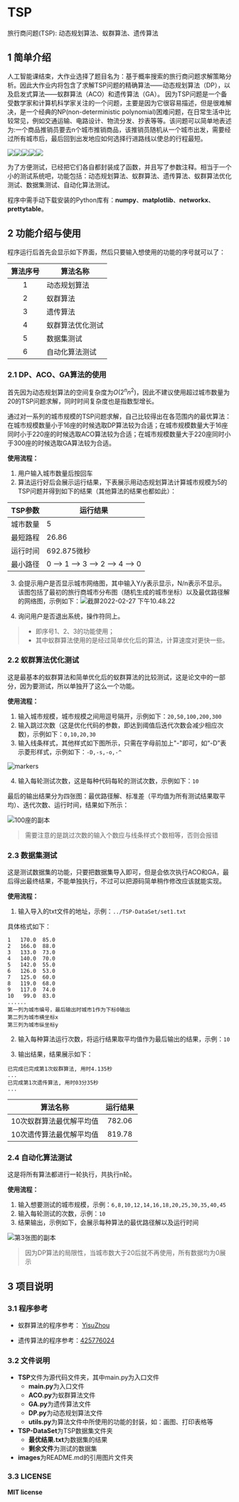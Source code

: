 # TSP
旅行商问题(TSP): 动态规划算法、蚁群算法、遗传算法

## 1 简单介绍

人工智能课结束，大作业选择了题目名为：基于概率搜索的旅行商问题求解策略分析。因此大作业内将包含了求解TSP问题的精确算法——动态规划算法（DP），以及启发式算法——蚁群算法（ACO）和遗传算法（GA）。
因为TSP问题是一个备受数学家和计算机科学家关注的一个问题，主要是因为它很容易描述，但是很难解决，是一个经典的NP(non-deterministic polynomial)困难问题，在日常生活中比较常见，例如交通运输、电路设计、物流分发、抄表等等。该问题可以简单地表述为:一个商品推销员要去n个城市推销商品，该推销员随机从一个城市出发，需要经过所有城市后，最后回到出发地应如何选择行进路线以使总的行程最短。

![](https://img.shields.io/badge/language-Python-blue)![](https://img.shields.io/badge/algorithm-%E6%97%85%E8%A1%8C%E5%95%86%E9%97%AE%E9%A2%98(TSP)-orange)![](https://img.shields.io/badge/algorithm-%E8%9A%81%E7%BE%A4%E7%AE%97%E6%B3%95(ACO)-red)![](https://img.shields.io/badge/algorithm-%E5%8A%A8%E6%80%81%E8%A7%84%E5%88%92(DP)-red)![](https://img.shields.io/badge/algorithm-%E9%81%97%E4%BC%A0%E7%AE%97%E6%B3%95(GA)-red)

为了方便测试，已经把它们各自都封装成了函数，并且写了参数注释。相当于一个小的测试系统吧，功能包括：动态规划算法、蚁群算法、遗传算法、蚁群算法优化测试、数据集测试、自动化算法测试。

程序中需手动下载安装的Python库有：**numpy**、**matplotlib**、**networkx**、**prettytable**。

## 2 功能介绍与使用

程序运行后首先会显示如下界面，然后只要输入想使用的功能的序号就可以了：

| 算法序号 | 算法名称         |
| :------: | ---------------- |
|    1     | 动态规划算法     |
|    2     | 蚁群算法         |
|    3     | 遗传算法         |
|    4     | 蚁群算法优化测试 |
|    5     | 数据集测试       |
|    6     | 自动化算法测试   |

### 2.1 DP、ACO、GA算法的使用

首先因为动态规划算法的空间复杂度为$O(2^nn^2)$，因此不建议使用超过城市数量为20的TSP问题求解，同时时间复杂度也是指数型增长。

通过对一系列的城市规模的TSP问题求解，自己比较得出在各范围内的最优算法：在城市规模数量小于16座的时候选取DP算法较为合适；在城市规模数量大于16座同时小于220座的时候选取ACO算法较为合适；在城市规模数量大于220座同时小于300座的时候选取GA算法较为合适。

**使用流程：**

1. 用户输入城市数量后按回车
2. 算法运行好后会展示运行结果，下表展示用动态规划算法计算城市规模为5的TSP问题并得到如下的结果（其他算法的结果也都如此）：

| TSP参数  | 运行结果                        |
| -------- | ------------------------------- |
| 城市数量 | 5                               |
| 最短路程 | 26.86                           |
| 运行时间 | 692.875微秒                     |
| 最小路径 | 0 --> 1 --> 3 --> 2 --> 4 --> 0 |

3. 会提示用户是否显示城市网络图，其中输入Y/y表示显示，N/n表示不显示。该图包括了最初的旅行商城市分布图（随机生成的城市坐标）以及最优路径解的网络图，示例如下：<img src="/Users/karl/Documents/Python/images/img1.png" alt="截屏2022-02-27 下午10.48.22"  />

4. 询问用户是否退出系统，操作符同上。

> - 即序号1、2、3的功能使用；
> - 其中蚁群算法使用的是经过简单优化后的算法，计算速度对更快一些。

### 2.2 蚁群算法优化测试

这是最基本的蚁群算法和简单优化后的蚁群算法的比较测试，这是论文中的一部分，因为要测试，所以单独开了这么一个功能。

**使用流程：**

1. 输入城市规模，城市规模之间用逗号隔开，示例如下：`20,50,100,200,300`
2. 输入跳过次数（这是优化代码的参数，即达到阈值后迭代次数会减少相应次数)，示例如下：`0,10,20,30`
3. 输入线条样式，其他样式如下图所示，只需在字母前加上"-"即可，如“-D”表示菱形样式，示例如下：`-D,-s,-o,-^`

![markers](/Users/karl/Documents/Python/images/img2.png)

4. 输入每轮测试次数，这是每种代码每轮的测试次数，示例如下：`10`

最后的输出结果分为四张图：最优路径解、标准差（平均值为所有测试结果取平均）、迭代次数、运行时间，结果如下所示：

![100座的副本](/Users/karl/Documents/Python/images/img3.png)

> 需要注意的是跳过次数的输入个数应与线条样式个数相等，否则会报错

### 2.3 数据集测试

这是测试数据集的功能，只要把数据集导入即可，但是会依次执行ACO和GA，最后得出最终结果，不能单独执行，不过可以把源码简单稍作修改应该就能实现。

**使用流程：**

1. 输入导入的txt文件的地址，示例：`../TSP-DataSet/set1.txt`

具体格式如下：

```
1   170.0  85.0
2   166.0  88.0
3   133.0  73.0
4   140.0  70.0
5   142.0  55.0
6   126.0  53.0
7   125.0  60.0
8   119.0  68.0
9   117.0  74.0
10   99.0  83.0
......
第一列为城市编号，最后输出时城市1作为下标0输出
第二列为城市横坐标x
第三列为城市纵坐标y
```

2. 输入每种算法运行次数，将运行结果取平均值作为最后输出的结果，示例：`10`

3. 输出结果，结果展示如下：

```
已完成已完成第1次蚁群算法, 用时4.135秒
...
已完成第1次遗传算法, 用时03分35秒
...
```

|         算法名称         | 运行结果 |
| :----------------------: | :------: |
| 10次蚁群算法最优解平均值 |  782.06  |
| 10次遗传算法最优解平均值 |  819.78  |

### 2.4 自动化算法测试

这是将所有算法都进行一轮执行，共执行n轮。

**使用流程：**

1. 输入想要测试的城市规模，示例：`6,8,10,12,14,16,18,20,25,30,35,40,45`
2. 输入每轮测试的次数，示例：`10`
3. 结果输出，示例如下，会展示每种算法的最优路径解以及运行时间

![第3张图的副本](/Users/karl/Documents/Python/images/img4.png)

> 因为DP算法的局限性，当城市数大于20后就不再使用，所有数据均为0展示

## 3 项目说明

### 3.1 程序参考

- 蚁群算法的程序参考： [YisuZhou](https://github.com/YisuZhou/TSP)

- 遗传算法的程序参考：[425776024](https://github.com/425776024/TSP-GA-py)

### 3.2 文件说明

- **TSP**文件为源代码文件夹，其中main.py为入口文件
  - **main.py**为入口文件
  - **ACO.py**为蚁群算法文件
  - **GA.py**为遗传算法文件
  - **DP.py**为动态规划算法文件
  - **utils.py**为算法文件中所使用的功能的封装，如：画图、打印表格等
- **TSP-DataSet**为TSP数据集文件夹
  - **最优结果.txt**为数据集的结果
  - **剩余文件**为测试的数据集
- **images**为README.md的引用图片文件夹

### 3.3 LICENSE

**MIT license**

